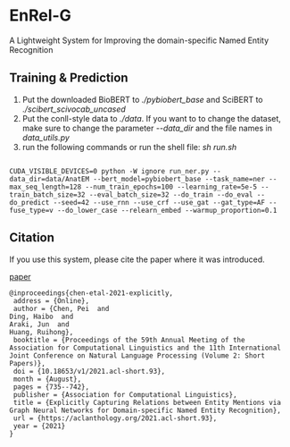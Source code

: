 # EnRel-G

A Lightweight System for Improving the domain-specific Named Entity Recognition 

## Training & Prediction
1. Put the downloaded BioBERT to *./pybiobert_base* and SciBERT to *./scibert_scivocab_uncased* 
2. Put the conll-style data to *./data*. If you want to to change the dataset, make sure to change the parameter *--data_dir* and the file names in *data_utils.py*
3. run the following commands or run the shell file: *sh run.sh*

```

CUDA_VISIBLE_DEVICES=0 python -W ignore run_ner.py --data_dir=data/AnatEM --bert_model=pybiobert_base --task_name=ner --max_seq_length=128 --num_train_epochs=100 --learning_rate=5e-5 --train_batch_size=32 --eval_batch_size=32 --do_train --do_eval --do_predict --seed=42 --use_rnn --use_crf --use_gat --gat_type=AF --fuse_type=v --do_lower_case --relearn_embed --warmup_proportion=0.1

```

## Citation

If you use this system, please cite the paper where it was introduced.

[paper](https://aclanthology.org/2021.acl-short.93.pdf) 
```text
@inproceedings{chen-etal-2021-explicitly,
 address = {Online},
 author = {Chen, Pei  and
Ding, Haibo  and
Araki, Jun  and
Huang, Ruihong},
 booktitle = {Proceedings of the 59th Annual Meeting of the Association for Computational Linguistics and the 11th International Joint Conference on Natural Language Processing (Volume 2: Short Papers)},
 doi = {10.18653/v1/2021.acl-short.93},
 month = {August},
 pages = {735--742},
 publisher = {Association for Computational Linguistics},
 title = {Explicitly Capturing Relations between Entity Mentions via Graph Neural Networks for Domain-specific Named Entity Recognition},
 url = {https://aclanthology.org/2021.acl-short.93},
 year = {2021}
}
```

